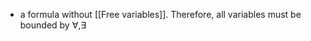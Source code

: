 - a formula without [[Free variables]]. Therefore, all variables must be bounded by $\forall , \exists$
